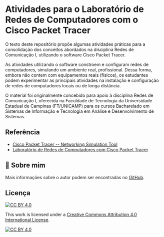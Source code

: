 
# Atividades para o Laboratório de Redes de Computadores com o Cisco Packet Tracer

O texto deste repositório propõe algumas atividades práticas para a consolidação dos conceitos abordados na disciplina Redes de Comunicação I, utilizando o software Cisco Packet Tracer. 

As atividades utilizando o software constroem e configuram redes de computadores, simulando um ambiente real, profissional. Dessa forma, embora não contem com equipamentos reais (físicos), os estudantes podem experimentar as principais atividades na instalação e configuração de redes de computadores locais ou de longa distância.

O material foi originalmente concebido para apoio à disciplina Redes de Comunicação I, oferecida na Faculdade de Tecnologia da Universidade Estadual de Campinas (FT/UNICAMP) para os cursos Bacharelado em Sistemas de Informação e Tecnologia em Análise e Desenvolvimento de Sistemas.

## Referência

 - [Cisco Packet Tracer -- Networking Simulation Tool](https://www.netacad.com/pt-br/courses/packet-tracer)
 - [Laboratório de Redes de Computadores com Cisco Packet Tracer](https://doi.org/10.5281/zenodo.7534173)

 
## 🚀 Sobre mim
Mais informações sobre o autor podem ser encontradas no [GitHub](https://github.com/gradvohl).


## Licença

[![CC BY 4.0][cc-by-shield]][cc-by]

This work is licensed under a
[Creative Commons Attribution 4.0 International License][cc-by].

[![CC BY 4.0][cc-by-image]][cc-by]

[cc-by]: http://creativecommons.org/licenses/by/4.0/
[cc-by-image]: https://i.creativecommons.org/l/by/4.0/88x31.png
[cc-by-shield]: https://img.shields.io/badge/License-CC%20BY%204.0-lightgrey.svg
